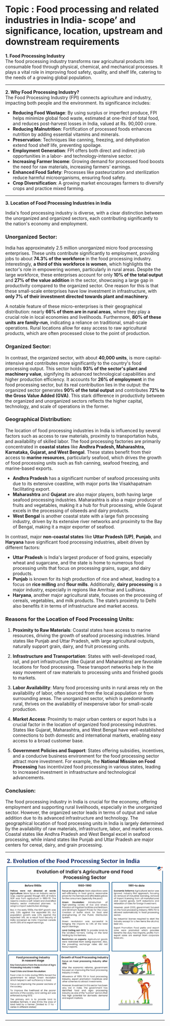 # Topic : Food processing and related industries in India- scope’ and significance, location, upstream and downstream requirements


**1. Food Processing Industry**  
The food processing industry transforms raw agricultural products into consumable food through physical, chemical, and mechanical processes. It plays a vital role in improving food safety, quality, and shelf life, catering to the needs of a growing global population.

---

**2. Why Food Processing Industry?**  
The Food Processing Industry (FPI) connects agriculture and industry, impacting both people and the environment. Its significance includes:

- **Reducing Food Wastage**: By using surplus or imperfect produce, FPI helps minimize global food waste, estimated at one-third of total food, and reduces post-harvest losses in India, valued at Rs. 90,000 crore.
- **Reducing Malnutrition**: Fortification of processed foods enhances nutrition by adding essential vitamins and minerals.
- **Preservation**: Techniques like canning, freezing, and dehydration extend food shelf life, preventing spoilage.
- **Employment Generation**: FPI offers both direct and indirect job opportunities in a labor- and technology-intensive sector.
- **Increasing Farmer Income**: Growing demand for processed food boosts the need for raw materials, increasing farmers' earnings.
- **Enhanced Food Safety**: Processes like pasteurization and sterilization reduce harmful microorganisms, ensuring food safety.
- **Crop Diversification**: A growing market encourages farmers to diversify crops and practice mixed farming.

---

**3. Location of Food Processing Industries in India**  


India's food processing industry is diverse, with a clear distinction between the unorganized and organized sectors, each contributing significantly to the nation's economy and employment.

### Unorganized Sector:
India has approximately 2.5 million unorganized micro food processing enterprises. These units contribute significantly to employment, providing jobs to about **74.3% of the workforce** in the food processing industry. Interestingly, **a third of this workforce is women**, which highlights the sector's role in empowering women, particularly in rural areas. Despite the large workforce, these enterprises account for only **10% of the total output** and **27% of the value addition** in the sector, showcasing a large gap in productivity compared to the organized sector. One reason for this is that these small-scale enterprises have low investment in infrastructure, with **only 7% of their investment directed towards plant and machinery**.

A notable feature of these micro-enterprises is their geographical distribution: nearly **66% of them are in rural areas**, where they play a crucial role in local economies and livelihoods. Furthermore, **80% of these units are family-run**, indicating a reliance on traditional, small-scale operations. Rural locations allow for easy access to raw agricultural products, which are often processed close to the point of production.

### Organized Sector:
In contrast, the organized sector, with about **40,000 units**, is more capital-intensive and contributes more significantly to the country's food processing output. This sector holds **93% of the sector's plant and machinery value**, signifying its advanced technological capabilities and higher production efficiency. It accounts for **26% of employment** in the food processing sector, but its real contribution lies in the output: the organized sector generates **90% of the total output** and contributes **72% to the Gross Value Added (GVA)**. This stark difference in productivity between the organized and unorganized sectors reflects the higher capital, technology, and scale of operations in the former.

### Geographical Distribution:
The location of food processing industries in India is influenced by several factors such as access to raw materials, proximity to transportation hubs, and availability of skilled labor. The food processing factories are primarily concentrated in **coastal states** like **Andhra Pradesh, Maharashtra, Karnataka, Gujarat, and West Bengal**. These states benefit from their access to **marine resources**, particularly seafood, which drives the growth of food processing units such as fish canning, seafood freezing, and marine-based exports. 

- **Andhra Pradesh** has a significant number of seafood processing units due to its extensive coastline, with major ports like Visakhapatnam facilitating export.
- **Maharashtra** and **Gujarat** are also major players, both having large seafood processing industries. Maharashtra is also a major producer of fruits and vegetables, making it a hub for fruit processing, while Gujarat excels in the processing of oilseeds and dairy products.
- **West Bengal** is another coastal state with a large fish processing industry, driven by its extensive river networks and proximity to the Bay of Bengal, making it a major exporter of seafood.

In contrast, major **non-coastal states** like **Uttar Pradesh (UP)**, **Punjab**, and **Haryana** have significant food processing industries, albeit driven by different factors:

- **Uttar Pradesh** is India's largest producer of food grains, especially wheat and sugarcane, and the state is home to numerous food processing units that focus on processing grains, sugar, and dairy products.
- **Punjab** is known for its high production of rice and wheat, leading to a focus on **rice milling** and **flour mills**. Additionally, **dairy processing** is a major industry, especially in regions like Amritsar and Ludhiana.
- **Haryana**, another major agricultural state, focuses on the processing of cereals, vegetables, and milk products. The state’s proximity to Delhi also benefits it in terms of infrastructure and market access.

### Reasons for the Location of Food Processing Units:
1. **Proximity to Raw Materials**: Coastal states have access to marine resources, driving the growth of seafood processing industries. Inland states like Punjab and Uttar Pradesh, with large agricultural outputs, naturally support grain, dairy, and fruit processing units.
   
2. **Infrastructure and Transportation**: States with well-developed road, rail, and port infrastructure (like Gujarat and Maharashtra) are favorable locations for food processing. These transport networks help in the easy movement of raw materials to processing units and finished goods to markets.

3. **Labor Availability**: Many food processing units in rural areas rely on the availability of labor, often sourced from the local population or from surrounding areas. The unorganized sector, which is predominantly rural, thrives on the availability of inexpensive labor for small-scale production.

4. **Market Access**: Proximity to major urban centers or export hubs is a crucial factor in the location of organized food processing industries. States like Gujarat, Maharashtra, and West Bengal have well-established connections to both domestic and international markets, enabling easy access to a broad customer base.

5. **Government Policies and Support**: States offering subsidies, incentives, and a conducive business environment for the food processing sector attract more investment. For example, the **National Mission on Food Processing** has incentivized food processing in various states, leading to increased investment in infrastructure and technological advancements.

### Conclusion:
The food processing industry in India is crucial for the economy, offering employment and supporting rural livelihoods, especially in the unorganized sector. However, the organized sector leads in terms of output and value addition due to its advanced infrastructure and technology. The geographical location of food processing units in India is largely determined by the availability of raw materials, infrastructure, labor, and market access. Coastal states like Andhra Pradesh and West Bengal excel in seafood processing, while inland states like Punjab and Uttar Pradesh are major centers for cereal, dairy, and grain processing.

-----


![alt text](image-19.png)


-----


